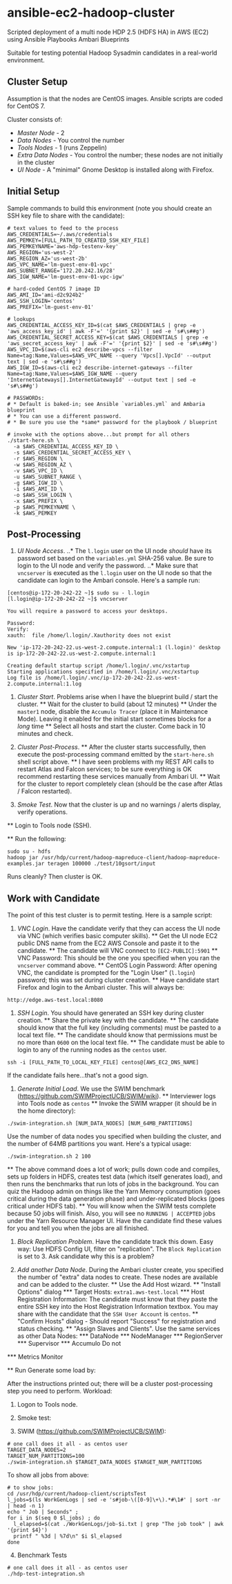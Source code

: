 # ansible-ec2-hadoop-cluster

Scripted deployment of a multi node HDP 2.5 (HDFS HA) in AWS (EC2) using
Ansible Playbooks
Ambari Blueprints

Suitable for testing potential Hadoop Sysadmin candidates in a real-world environment.

## Cluster Setup

Assumption is that the nodes are CentOS images. Ansible scripts are coded for CentOS 7.

Cluster consists of:
* *Master Node* - 2
* *Data Nodes* - You control the number
* *Tools Nodes* - 1 (runs Zeppelin)
* *Extra Data Nodes* - You control the number; these nodes are not initially in the cluster
* *UI Node* - A "minimal" Gnome Desktop is installed along with Firefox.

## Initial Setup

Sample commands to build this environment (note you should create an SSH key file to share with the candidate):

```
# text values to feed to the process
AWS_CREDENTIALS=~/.aws/credentials
AWS_PEMKEY=[FULL_PATH_TO_CREATED_SSH_KEY_FILE]
AWS_PEMKEYNAME='aws-hdp-testenv-key'
AWS_REGION='us-west-2'
AWS_REGION_AZ='us-west-2b'
AWS_VPC_NAME='lm-guest-env-01-vpc'
AWS_SUBNET_RANGE='172.20.242.16/28'
AWS_IGW_NAME='lm-guest-env-01-vpc-igw'

# hard-coded CentOS 7 image ID
AWS_AMI_ID='ami-d2c924b2'
AWS_SSH_LOGIN='centos'
AWS_PREFIX='lm-guest-env-01'

# lookups
AWS_CREDENTIAL_ACCESS_KEY_ID=$(cat $AWS_CREDENTIALS | grep -e 'aws_access_key_id' | awk -F'=' '{print $2}' | sed -e 's#\s##g')
AWS_CREDENTIAL_SECRET_ACCESS_KEY=$(cat $AWS_CREDENTIALS | grep -e 'aws_secret_access_key' | awk -F'=' '{print $2}' | sed -e 's#\s##g')
AWS_VPC_ID=$(aws-cli ec2 describe-vpcs --filter Name=tag:Name,Values=$AWS_VPC_NAME --query 'Vpcs[].VpcId' --output text | sed -e 's#\s##g')
AWS_IGW_ID=$(aws-cli ec2 describe-internet-gateways --filter Name=tag:Name,Values=$AWS_IGW_NAME --query 'InternetGateways[].InternetGatewayId' --output text | sed -e 's#\s##g')

# PASSWORDs:
# * Default is baked-in; see Ansible `variables.yml` and Ambaria blueprint
# * You can use a different password.
# * Be sure you use the *same* password for the playbook / blueprint

# invoke with the options above...but prompt for all others
./start-here.sh \
  -a $AWS_CREDENTIAL_ACCESS_KEY_ID \
  -s $AWS_CREDENTIAL_SECRET_ACCESS_KEY \
  -r $AWS_REGION \
  -w $AWS_REGION_AZ \
  -v $AWS_VPC_ID \
  -u $AWS_SUBNET_RANGE \
  -g $AWS_IGW_ID \
  -i $AWS_AMI_ID \
  -o $AWS_SSH_LOGIN \
  -x $AWS_PREFIX \
  -p $AWS_PEMKEYNAME \
  -k $AWS_PEMKEY
```

## Post-Processing

1. *UI Node Access*.
..* The `l.login` user on the UI node *should* have its password set based on the `variables.yml` SHA-256 value. Be sure to login to the UI node and verify the password.
..* Make sure that `vncserver` is executed as the `l.login` user on the UI node so that the candidate can login to the Ambari console. Here's a sample run:
```
[centos@ip-172-20-242-22 ~]$ sudo su - l.login
[l.login@ip-172-20-242-22 ~]$ vncserver

You will require a password to access your desktops.

Password:
Verify:
xauth:  file /home/l.login/.Xauthority does not exist

New 'ip-172-20-242-22.us-west-2.compute.internal:1 (l.login)' desktop is ip-172-20-242-22.us-west-2.compute.internal:1

Creating default startup script /home/l.login/.vnc/xstartup
Starting applications specified in /home/l.login/.vnc/xstartup
Log file is /home/l.login/.vnc/ip-172-20-242-22.us-west-2.compute.internal:1.log
```

1. *Cluster Start*. Problems arise when I have the blueprint build / start the cluster.
** Wait for the cluster to build (about 12 minutes)
** Under the `master1` node, disable the `Accumulo Tracer` (place it in Maintenance Mode). Leaving it enabled for the initial start sometimes blocks for a _long_ time
** Select all hosts and start the cluster. Come back in 10 minutes and check.

1. *Cluster Post-Process*.
** After the cluster starts successfully, then execute the post-processing command emitted by the `start-here.sh` shell script above.
** I have seen problems with my REST API calls to restart Atlas and Falcon services; to be sure everything is OK recommend restarting these services manually from Ambari UI.
** Wait for the cluster to report completely clean (should be the case after Atlas / Falcon restarted).

1. *Smoke Test*. Now that the cluster is up and no warnings / alerts display, verify operations.

** Login to Tools node (SSH).

** Run the following:

```
sudo su - hdfs
hadoop jar /usr/hdp/current/hadoop-mapreduce-client/hadoop-mapreduce-examples.jar teragen 100000 ./test/10gsort/input
```

Runs cleanly? Then cluster is OK.

## Work with Candidate

The point of this test cluster is to permit testing. Here is a sample script:

1. *VNC Login*. Have the candidate verify that they can access the UI node via VNC (which verifies basic computer skills).
** Get the UI node EC2 public DNS name from the EC2 AWS Console and paste it to the candidate.
** The candidate will VNC connect to `[EC2-PUBLIC]:5901`
** VNC Password: This should be the one you specified when you ran the `vncserver` command above.
** CentOS Login Password: After opening VNC, the candidate is prompted for the "Login User" (`l.login`) password; this was set during cluster creation.
** Have candidate start Firefox and login to the Ambari cluster. This will always be:
```
http://edge.aws-test.local:8080
```

1. *SSH Login*. You should have generated an SSH key during cluster creation.
** Share the private key with the candidate.
** The candidate should know that the full key (including comments) must be pasted to a local text file.
** The candidate should know that permissions must be no more than `0600` on the local text file.
** The candidate must be able to login to any of the running nodes as the `centos` user.
```
ssh -i [FULL_PATH_TO_LOCAL_KEY_FILE] centos@[AWS_EC2_DNS_NAME]
```
If the candidate fails here...that's not a good sign.

1. *Generate Initial Load*. We use the SWIM benchmark (https://github.com/SWIMProjectUCB/SWIM/wiki).
** Interviewer logs into Tools node as `centos`
** Invoke the SWIM wrapper (it should be in the home directory):
```
./swim-integration.sh [NUM_DATA_NODES] [NUM_64MB_PARTITIONS]
```
Use the number of data nodes you specified when building the cluster, and the number of 64MB partitions you want. Here's a typical usage:
```
./swim-integration.sh 2 100
```
** The above command does a lot of work; pulls down code and compiles, sets up folders in HDFS, creates test data (which itself generates load), and then runs the benchmarks that run lots of jobs in the background. You can quiz the Hadoop admin on things like the Yarn Memory consumption (goes critical during the data generation phase) and under-replicated blocks (goes critical under HDFS tab).
** You will know when the SWIM tests complete because 50 jobs will finish. Also, you will see no `RUNNING | ACCEPTED` jobs under the Yarn Resource Manager UI. Have the candidate find these values for you and tell you when the jobs are all finished.

1. *Block Replication Problem*. Have the candidate track this down. Easy way: Use HDFS Config UI, filter on "replication". The `Block Replication` is set to 3. Ask candidate why this is a problem?

1. *Add another Data Node*. During the Ambari cluster create, you specified the number of "extra" data nodes to create. These nodes are available and can be added to the cluster.
** Use the Add Host wizard.
** "Install Options" dialog
*** Target Hosts: `extra1.aws-test.local`
*** Host Registration Information: The candidate must know that they paste the entire SSH key into the Host Registration Information textbox. You may share with the candidate that the `SSH User Account` is `centos`.
** "Confirm Hosts" dialog - Should report "Success" for registration and status checking.
** "Assign Slaves and Clients". Use the same services as other Data Nodes:
*** DataNode
*** NodeManager
*** RegionServer
*** Supervisor
*** Accumulo
Do not

*** Metrics Monitor


** Run Generate some load by:

After the instructions printed out; there will be a cluster post-processing step you need to perform.
Workload:

1. Logon to Tools node.

2. Smoke test:


3. SWIM (https://github.com/SWIMProjectUCB/SWIM):

```
# one call does it all - as centos user
TARGET_DATA_NODES=2
TARGET_NUM_PARTITIONS=100
./swim-integration.sh $TARGET_DATA_NODES $TARGET_NUM_PARTITIONS
```

To show all jobs from above:

```
# to show jobs:
cd /usr/hdp/current/hadoop-client/scriptsTest
l_jobs=$(ls WorkGenLogs | sed -e 's#job-\([0-9]\+\).*#\1#' | sort -nr | head -n 1)
echo " Job | Seconds" ;
for i in $(seq 0 $l_jobs) ; do
  l_elapsed=$(cat ./WorkGenLogs/job-$i.txt | grep "The job took" | awk '{print $4}')
  printf " %3d | %7d\n" $i $l_elapsed
done
```

4. Benchmark Tests

```
# one call does it all - as centos user
./hdp-test-integration.sh
```



